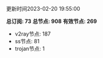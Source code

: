 更新时间2023-02-20 19:55:00

**总订阅: 73**
**总节点: 908**
**有效节点: 269**
- v2ray节点: 187
- ss节点: 81
- trojan节点: 1
